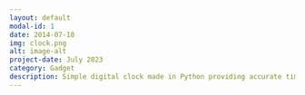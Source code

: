```yaml
---
layout: default
modal-id: 1
date: 2014-07-18
img: clock.png
alt: image-alt
project-date: July 2023
category: Gadget
description: Simple digital clock made in Python providing accurate timekeeping, using the time module and Tkinter library
---
```

